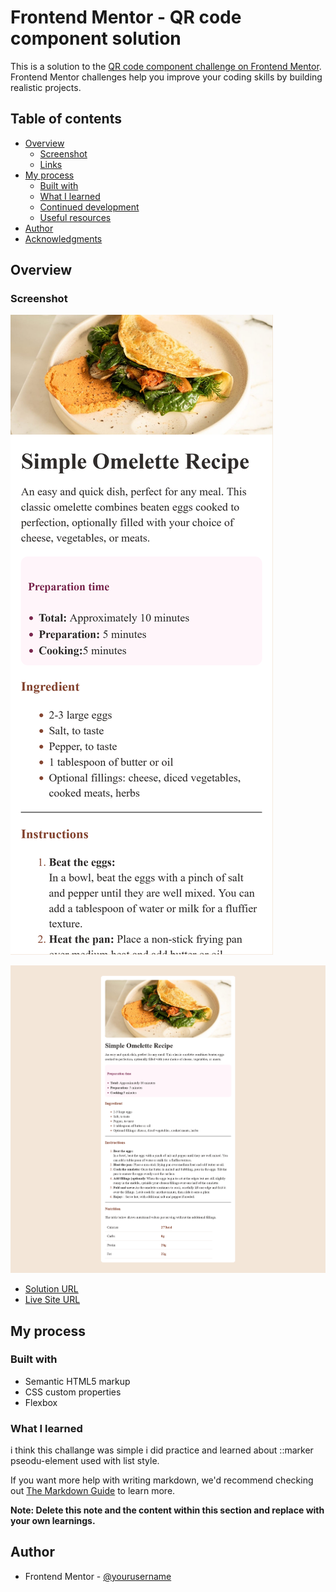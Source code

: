 # Frontend Mentor - QR code component solution

This is a solution to the [QR code component challenge on Frontend Mentor](https://www.frontendmentor.io/challenges/qr-code-component-iux_sIO_H). Frontend Mentor challenges help you improve your coding skills by building realistic projects. 

## Table of contents

- [Overview](#overview)
  - [Screenshot](#screenshot)
  - [Links](#links)
- [My process](#my-process)
  - [Built with](#built-with)
  - [What I learned](#what-i-learned)
  - [Continued development](#continued-development)
  - [Useful resources](#useful-resources)
- [Author](#author)
- [Acknowledgments](#acknowledgments)


## Overview

### Screenshot

![](./screenshot.png)


![](./desktop.png)


- [Solution URL](https://github.com/Z3ra33/Frontend-Mentor-Challenges/tree/main/recipe-page-main)
- [Live Site URL](https://frontend-mentor-challenges-q85j.vercel.app/)

## My process

### Built with

- Semantic HTML5 markup
- CSS custom properties
- Flexbox

### What I learned
i think this challange was simple i did practice and learned about ::marker pseodu-element used with list style.

If you want more help with writing markdown, we'd recommend checking out [The Markdown Guide](https://www.markdownguide.org/) to learn more.

**Note: Delete this note and the content within this section and replace with your own learnings.**


## Author
- Frontend Mentor - [@yourusername](https://www.frontendmentor.io/profile/yourusername)
